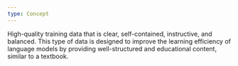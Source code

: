```yaml
---
type: Concept
---
```


High-quality training data that is clear, self-contained, instructive, and balanced. This type of data is designed to improve the learning efficiency of language models by providing well-structured and educational content, similar to a textbook.